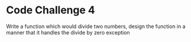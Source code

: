 # Code Challenge 4

Write a function which would divide two numbers, design the function in a manner that it handles the divide by zero exception
